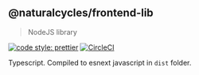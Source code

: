 ## @naturalcycles/frontend-lib

> NodeJS library

[![code style: prettier](https://img.shields.io/badge/code_style-prettier-ff69b4.svg?style=flat-square)](https://github.com/prettier/prettier)
[![CircleCI](https://circleci.com/gh/NaturalCycles/frontend-lib/tree/master.svg?style=svg)](https://circleci.com/gh/NaturalCycles/frontend-lib/tree/master)

Typescript. Compiled to esnext javascript in `dist` folder.
